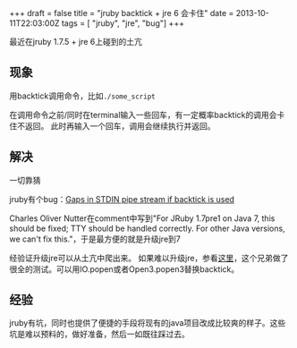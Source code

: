 +++
draft = false
title = "jruby backtick + jre 6 会卡住"
date = 2013-10-11T22:03:00Z
tags = [ "jruby", "jre", "bug"]
+++

最近在jruby 1.7.5 + jre 6上碰到的土亢

现象
---

用backtick调用命令，比如`./some_script`

在调用命令之前/同时在terminal输入一些回车，有一定概率backtick的调用会卡住不返回。
此时再输入一个回车，调用会继续执行并返回。

解决
---

一切靠猜

jruby有个bug：[Gaps in STDIN pipe stream if backtick is used](http://jira.codehaus.org/browse/JRUBY-4626)

Charles Oliver Nutter在comment中写到"For JRuby 1.7pre1 on Java 7, this should be fixed; TTY should be handled correctly. For other Java versions, we can't fix this."，于是最方便的就是升级jre到7

经验证升级jre可以从土亢中爬出来。
如果难以升级jre，参看[这里](https://www.ruby-forum.com/topic/4413754)，这个兄弟做了很全的测试。可以用IO.popen或者Open3.popen3替换backtick。

经验
---

jruby有坑，同时也提供了便捷的手段将现有的java项目改成比较爽的样子。这些坑是难以预料的，做好准备，然后一如既往踩过去。